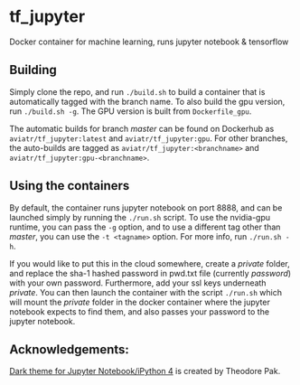 # tf_jupyter
Docker container for machine learning, runs jupyter notebook & tensorflow

## Building
Simply clone the repo, and run `./build.sh` to build a container that is automatically tagged with the branch name. To also build the gpu version, run `./build.sh -g`. The GPU version is built from `Dockerfile_gpu`.

The automatic builds for branch _master_ can be found on Dockerhub as `aviatr/tf_jupyter:latest` and `aviatr/tf_jupyter:gpu`. For other branches, the auto-builds are tagged as `aviatr/tf_jupyter:<branchname>` and `aviatr/tf_jupyter:gpu-<branchname>`.

## Using the containers
By default, the container runs jupyter notebook on port 8888, and can be launched simply by running the `./run.sh` script. To use the nvidia-gpu runtime, you can pass the `-g` option, and to use a different tag other than _master_, you can use the `-t <tagname>` option. For more info, run `./run.sh -h`.

If you would like to put this in the cloud somewhere, create a _private_ folder, and replace the sha-1 hashed password in pwd.txt file (currently _password_) with your own password. Furthermore, add your ssl keys underneath _private_. You can then launch the container with the script `./run.sh` which will mount the _private_ folder in the docker container where the jupyter notebook expects to find them, and also passes your password to the jupyter notebook.

## Acknowledgements:
[Dark theme for Jupyter Notebook/iPython 4](https://github.com/powerpak/jupyter-dark-theme) is created by Theodore Pak.
